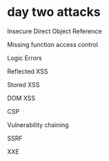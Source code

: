 # day two attacks

Insecure Direct Object Reference

Missing function access control

Logic Errors

Reflected XSS

Stored XSS

DOM XSS

CSP

Vulnerability chaining

SSRF

XXE
